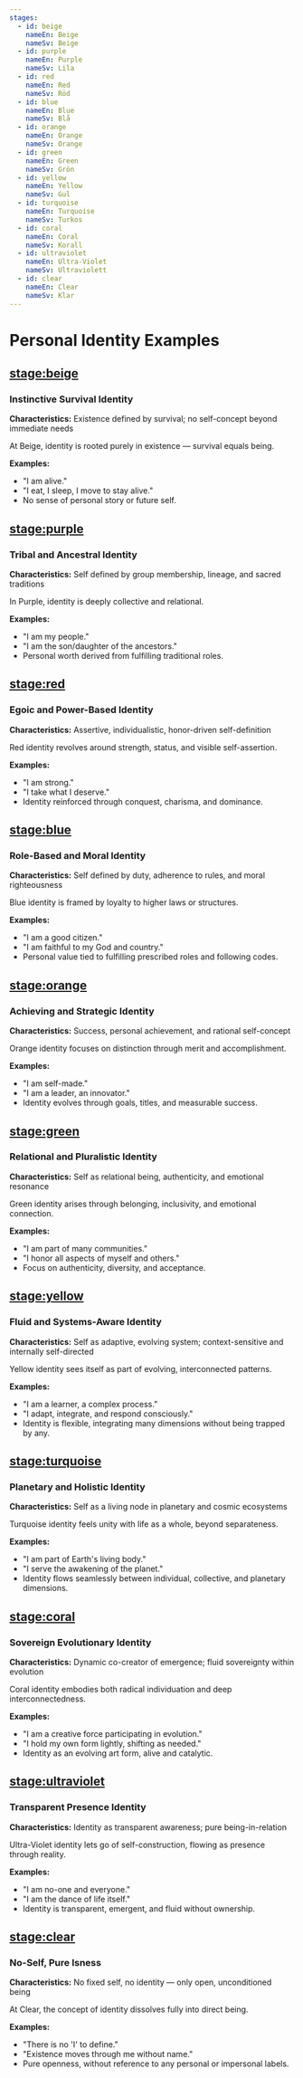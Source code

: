 ```yaml
---
stages:
  - id: beige
    nameEn: Beige
    nameSv: Beige
  - id: purple
    nameEn: Purple
    nameSv: Lila
  - id: red
    nameEn: Red
    nameSv: Röd
  - id: blue
    nameEn: Blue
    nameSv: Blå
  - id: orange
    nameEn: Orange
    nameSv: Orange
  - id: green
    nameEn: Green
    nameSv: Grön
  - id: yellow
    nameEn: Yellow
    nameSv: Gul
  - id: turquoise
    nameEn: Turquoise
    nameSv: Turkos
  - id: coral
    nameEn: Coral
    nameSv: Korall
  - id: ultraviolet
    nameEn: Ultra-Violet
    nameSv: Ultraviolett
  - id: clear
    nameEn: Clear
    nameSv: Klar
---
```


# Personal Identity Examples

## <stage:beige>

### Instinctive Survival Identity

**Characteristics:** Existence defined by survival; no self-concept beyond immediate needs

At Beige, identity is rooted purely in existence — survival equals being.

**Examples:**
- "I am alive."
- "I eat, I sleep, I move to stay alive."
- No sense of personal story or future self.

## <stage:purple>

### Tribal and Ancestral Identity

**Characteristics:** Self defined by group membership, lineage, and sacred traditions

In Purple, identity is deeply collective and relational.

**Examples:**
- "I am my people."
- "I am the son/daughter of the ancestors."
- Personal worth derived from fulfilling traditional roles.

## <stage:red>

### Egoic and Power-Based Identity

**Characteristics:** Assertive, individualistic, honor-driven self-definition

Red identity revolves around strength, status, and visible self-assertion.

**Examples:**
- "I am strong."
- "I take what I deserve."
- Identity reinforced through conquest, charisma, and dominance.

## <stage:blue>

### Role-Based and Moral Identity

**Characteristics:** Self defined by duty, adherence to rules, and moral righteousness

Blue identity is framed by loyalty to higher laws or structures.

**Examples:**
- "I am a good citizen."
- "I am faithful to my God and country."
- Personal value tied to fulfilling prescribed roles and following codes.

## <stage:orange>

### Achieving and Strategic Identity

**Characteristics:** Success, personal achievement, and rational self-concept

Orange identity focuses on distinction through merit and accomplishment.

**Examples:**
- "I am self-made."
- "I am a leader, an innovator."
- Identity evolves through goals, titles, and measurable success.

## <stage:green>

### Relational and Pluralistic Identity

**Characteristics:** Self as relational being, authenticity, and emotional resonance

Green identity arises through belonging, inclusivity, and emotional connection.

**Examples:**
- "I am part of many communities."
- "I honor all aspects of myself and others."
- Focus on authenticity, diversity, and acceptance.

## <stage:yellow>

### Fluid and Systems-Aware Identity

**Characteristics:** Self as adaptive, evolving system; context-sensitive and internally self-directed

Yellow identity sees itself as part of evolving, interconnected patterns.

**Examples:**
- "I am a learner, a complex process."
- "I adapt, integrate, and respond consciously."
- Identity is flexible, integrating many dimensions without being trapped by any.

## <stage:turquoise>

### Planetary and Holistic Identity

**Characteristics:** Self as a living node in planetary and cosmic ecosystems

Turquoise identity feels unity with life as a whole, beyond separateness.

**Examples:**
- "I am part of Earth's living body."
- "I serve the awakening of the planet."
- Identity flows seamlessly between individual, collective, and planetary dimensions.

## <stage:coral>

### Sovereign Evolutionary Identity

**Characteristics:** Dynamic co-creator of emergence; fluid sovereignty within evolution

Coral identity embodies both radical individuation and deep interconnectedness.

**Examples:**
- "I am a creative force participating in evolution."
- "I hold my own form lightly, shifting as needed."
- Identity as an evolving art form, alive and catalytic.

## <stage:ultraviolet>

### Transparent Presence Identity

**Characteristics:** Identity as transparent awareness; pure being-in-relation

Ultra-Violet identity lets go of self-construction, flowing as presence through reality.

**Examples:**
- "I am no-one and everyone."
- "I am the dance of life itself."
- Identity is transparent, emergent, and fluid without ownership.

## <stage:clear>

### No-Self, Pure Isness

**Characteristics:** No fixed self, no identity — only open, unconditioned being

At Clear, the concept of identity dissolves fully into direct being.

**Examples:**
- "There is no 'I' to define."
- "Existence moves through me without name."
- Pure openness, without reference to any personal or impersonal labels.


